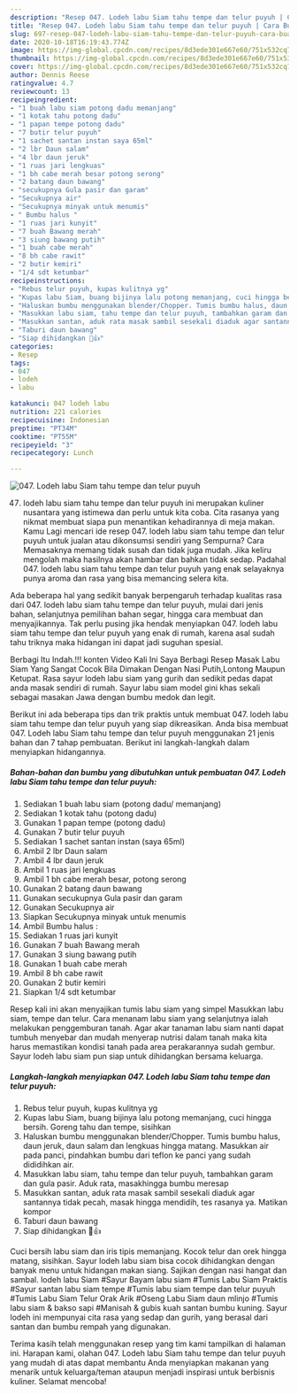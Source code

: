 ```yaml
---
description: "Resep 047. Lodeh labu Siam tahu tempe dan telur puyuh | Cara Buat 047. Lodeh labu Siam tahu tempe dan telur puyuh Yang Mudah Dan Praktis"
title: "Resep 047. Lodeh labu Siam tahu tempe dan telur puyuh | Cara Buat 047. Lodeh labu Siam tahu tempe dan telur puyuh Yang Mudah Dan Praktis"
slug: 697-resep-047-lodeh-labu-siam-tahu-tempe-dan-telur-puyuh-cara-buat-047-lodeh-labu-siam-tahu-tempe-dan-telur-puyuh-yang-mudah-dan-praktis
date: 2020-10-18T16:19:43.774Z
image: https://img-global.cpcdn.com/recipes/8d3ede301e667e60/751x532cq70/047-lodeh-labu-siam-tahu-tempe-dan-telur-puyuh-foto-resep-utama.jpg
thumbnail: https://img-global.cpcdn.com/recipes/8d3ede301e667e60/751x532cq70/047-lodeh-labu-siam-tahu-tempe-dan-telur-puyuh-foto-resep-utama.jpg
cover: https://img-global.cpcdn.com/recipes/8d3ede301e667e60/751x532cq70/047-lodeh-labu-siam-tahu-tempe-dan-telur-puyuh-foto-resep-utama.jpg
author: Dennis Reese
ratingvalue: 4.7
reviewcount: 13
recipeingredient:
- "1 buah labu siam potong dadu memanjang"
- "1 kotak tahu potong dadu"
- "1 papan tempe potong dadu"
- "7 butir telur puyuh"
- "1 sachet santan instan saya 65ml"
- "2 lbr Daun salam"
- "4 lbr daun jeruk"
- "1 ruas jari lengkuas"
- "1 bh cabe merah besar potong serong"
- "2 batang daun bawang"
- "secukupnya Gula pasir dan garam"
- "Secukupnya air"
- "Secukupnya minyak untuk menumis"
- " Bumbu halus "
- "1 ruas jari kunyit"
- "7 buah Bawang merah"
- "3 siung bawang putih"
- "1 buah cabe merah"
- "8 bh cabe rawit"
- "2 butir kemiri"
- "1/4 sdt ketumbar"
recipeinstructions:
- "Rebus telur puyuh, kupas kulitnya yg"
- "Kupas labu Siam, buang bijinya lalu potong memanjang, cuci hingga bersih. Goreng tahu dan tempe, sisihkan"
- "Haluskan bumbu menggunakan blender/Chopper. Tumis bumbu halus, daun jeruk, daun salam dan lengkuas hingga matang. Masukkan air pada panci, pindahkan bumbu dari teflon ke panci yang sudah dididihkan air."
- "Masukkan labu siam, tahu tempe dan telur puyuh, tambahkan garam dan gula pasir. Aduk rata, masakhingga bumbu meresap"
- "Masukkan santan, aduk rata masak sambil sesekali diaduk agar santannya tidak pecah, masak hingga mendidih, tes rasanya ya. Matikan kompor"
- "Taburi daun bawang"
- "Siap dihidangkan 🤤👍"
categories:
- Resep
tags:
- 047
- lodeh
- labu

katakunci: 047 lodeh labu 
nutrition: 221 calories
recipecuisine: Indonesian
preptime: "PT34M"
cooktime: "PT55M"
recipeyield: "3"
recipecategory: Lunch

---
```



![047. Lodeh labu Siam tahu tempe dan telur puyuh](https://img-global.cpcdn.com/recipes/8d3ede301e667e60/751x532cq70/047-lodeh-labu-siam-tahu-tempe-dan-telur-puyuh-foto-resep-utama.jpg)


047. lodeh labu siam tahu tempe dan telur puyuh ini merupakan kuliner nusantara yang istimewa dan perlu untuk kita coba. Cita rasanya yang nikmat membuat siapa pun menantikan kehadirannya di meja makan.
Kamu Lagi mencari ide resep 047. lodeh labu siam tahu tempe dan telur puyuh untuk jualan atau dikonsumsi sendiri yang Sempurna? Cara Memasaknya memang tidak susah dan tidak juga mudah. Jika keliru mengolah maka hasilnya akan hambar dan bahkan tidak sedap. Padahal 047. lodeh labu siam tahu tempe dan telur puyuh yang enak selayaknya punya aroma dan rasa yang bisa memancing selera kita.

Ada beberapa hal yang sedikit banyak berpengaruh terhadap kualitas rasa dari 047. lodeh labu siam tahu tempe dan telur puyuh, mulai dari jenis bahan, selanjutnya pemilihan bahan segar, hingga cara membuat dan menyajikannya. Tak perlu pusing jika hendak menyiapkan 047. lodeh labu siam tahu tempe dan telur puyuh yang enak di rumah, karena asal sudah tahu triknya maka hidangan ini dapat jadi suguhan spesial.

Berbagi Itu Indah.!!! konten Video Kali Ini Saya Berbagi Resep Masak Labu Siam Yang Sangat Cocok Bila Dimakan Dengan Nasi Putih,Lontong Maupun Ketupat. Rasa sayur lodeh labu siam yang gurih dan sedikit pedas dapat anda masak sendiri di rumah. Sayur labu siam model gini khas sekali sebagai masakan Jawa dengan bumbu medok dan legit.


Berikut ini ada beberapa tips dan trik praktis untuk membuat 047. lodeh labu siam tahu tempe dan telur puyuh yang siap dikreasikan. Anda bisa membuat 047. Lodeh labu Siam tahu tempe dan telur puyuh menggunakan 21 jenis bahan dan 7 tahap pembuatan. Berikut ini langkah-langkah dalam menyiapkan hidangannya.

<!--inarticleads1-->

##### Bahan-bahan dan bumbu yang dibutuhkan untuk pembuatan 047. Lodeh labu Siam tahu tempe dan telur puyuh:

1. Sediakan 1 buah labu siam (potong dadu/ memanjang)
1. Sediakan 1 kotak tahu (potong dadu)
1. Gunakan 1 papan tempe (potong dadu)
1. Gunakan 7 butir telur puyuh
1. Sediakan 1 sachet santan instan (saya 65ml)
1. Ambil 2 lbr Daun salam
1. Ambil 4 lbr daun jeruk
1. Ambil 1 ruas jari lengkuas
1. Ambil 1 bh cabe merah besar, potong serong
1. Gunakan 2 batang daun bawang
1. Gunakan secukupnya Gula pasir dan garam
1. Gunakan Secukupnya air
1. Siapkan Secukupnya minyak untuk menumis
1. Ambil  Bumbu halus :
1. Sediakan 1 ruas jari kunyit
1. Gunakan 7 buah Bawang merah
1. Gunakan 3 siung bawang putih
1. Gunakan 1 buah cabe merah
1. Ambil 8 bh cabe rawit
1. Gunakan 2 butir kemiri
1. Siapkan 1/4 sdt ketumbar


Resep kali ini akan menyajikan tumis labu siam yang simpel Masukkan labu siam, tempe dan telur. Cara menanam labu siam yang selanjutnya ialah melakukan penggemburan tanah. Agar akar tanaman labu siam nanti dapat tumbuh menyebar dan mudah menyerap nutrisi dalam tanah maka kita harus memastikan kondisi tanah pada area perakarannya sudah gembur. Sayur lodeh labu siam pun siap untuk dihidangkan bersama keluarga. 

<!--inarticleads2-->

##### Langkah-langkah menyiapkan 047. Lodeh labu Siam tahu tempe dan telur puyuh:

1. Rebus telur puyuh, kupas kulitnya yg
1. Kupas labu Siam, buang bijinya lalu potong memanjang, cuci hingga bersih. Goreng tahu dan tempe, sisihkan
1. Haluskan bumbu menggunakan blender/Chopper. Tumis bumbu halus, daun jeruk, daun salam dan lengkuas hingga matang. Masukkan air pada panci, pindahkan bumbu dari teflon ke panci yang sudah dididihkan air.
1. Masukkan labu siam, tahu tempe dan telur puyuh, tambahkan garam dan gula pasir. Aduk rata, masakhingga bumbu meresap
1. Masukkan santan, aduk rata masak sambil sesekali diaduk agar santannya tidak pecah, masak hingga mendidih, tes rasanya ya. Matikan kompor
1. Taburi daun bawang
1. Siap dihidangkan 🤤👍


Cuci bersih labu siam dan iris tipis memanjang. Kocok telur dan orek hingga matang, sisihkan. Sayur lodeh labu siam bisa cocok dihidangkan dengan banyak menu untuk hidangan makan siang. Sajikan dengan nasi hangat dan sambal. lodeh labu Siam #Sayur Bayam labu siam #Tumis Labu Siam Praktis #Sayur santan labu siam tempe #Tumis labu siam tempe dan telur puyuh #Tumis Labu Siam Telur Orak Arik #Oseng Labu Siam daun mlinjo #Tumis labu siam &amp; bakso sapi #Manisah &amp; gubis kuah santan bumbu kuning. Sayur lodeh ini mempunyai cita rasa yang sedap dan gurih, yang berasal dari santan dan bumbu rempah yang digunakan. 

Terima kasih telah menggunakan resep yang tim kami tampilkan di halaman ini. Harapan kami, olahan 047. Lodeh labu Siam tahu tempe dan telur puyuh yang mudah di atas dapat membantu Anda menyiapkan makanan yang menarik untuk keluarga/teman ataupun menjadi inspirasi untuk berbisnis kuliner. Selamat mencoba!
